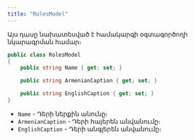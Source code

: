 ```yaml
---
title: "RolesModel" 
---
```


Այս դասը նախատեսված է համակարգի օգտագործողի նկարագրման համար։

```c#
public class RolesModel
{
    public string Name { get; set; }

    public string ArmenianCaption { get; set; }

    public string EnglishCaption { get; set; }
}
```

* `Name` - Դերի ներքին անունը։
* `ArmenianCaption` - Դերի հայերեն անվանումը։
* `EnglishCaption` - Դերի անգլերեն անվանումը։